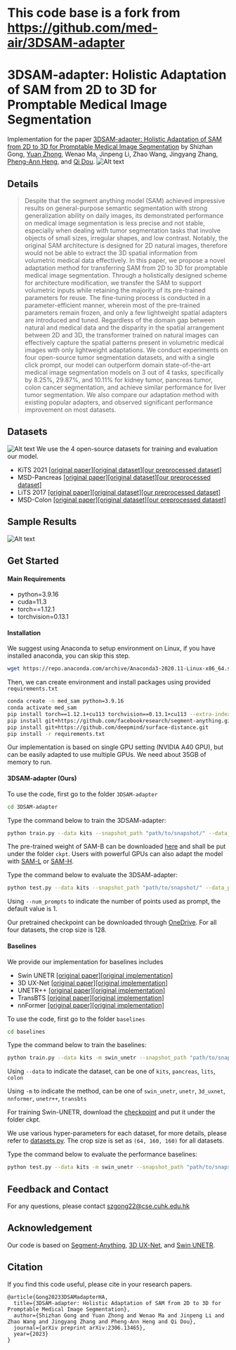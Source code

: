 # This code base is a fork from https://github.com/med-air/3DSAM-adapter


# 3DSAM-adapter: Holistic Adaptation of SAM from 2D to 3D for Promptable Medical Image Segmentation

Implementation for the paper [3DSAM-adapter: Holistic Adaptation of SAM from 2D to 3D for Promptable Medical Image Segmentation](https://arxiv.org/pdf/2306.13465.pdf)
by Shizhan Gong, [Yuan Zhong](https://yzrealm.com/), Wenao Ma, Jinpeng Li, Zhao Wang, Jingyang Zhang, [Pheng-Ann Heng](https://www.cse.cuhk.edu.hk/~pheng/), and [Qi Dou](https://www.cse.cuhk.edu.hk/~qdou/index.html).
![Alt text](asset/teaser.png?raw=true "Title")
## Details
> Despite that the segment anything model (SAM) achieved impressive results on
general-purpose semantic segmentation with strong generalization ability on daily
images, its demonstrated performance on medical image segmentation is less
precise and not stable, especially when dealing with tumor segmentation tasks that
involve objects of small sizes, irregular shapes, and low contrast. Notably, the
original SAM architecture is designed for 2D natural images, therefore would not be
able to extract the 3D spatial information from volumetric medical data effectively.
In this paper, we propose a novel adaptation method for transferring SAM from 2D
to 3D for promptable medical image segmentation. Through a holistically designed
scheme for architecture modification, we transfer the SAM to support volumetric
inputs while retaining the majority of its pre-trained parameters for reuse. The
fine-tuning process is conducted in a parameter-efficient manner, wherein most
of the pre-trained parameters remain frozen, and only a few lightweight spatial
adapters are introduced and tuned. Regardless of the domain gap between natural
and medical data and the disparity in the spatial arrangement between 2D and
3D, the transformer trained on natural images can effectively capture the spatial
patterns present in volumetric medical images with only lightweight adaptations.
We conduct experiments on four open-source tumor segmentation datasets, and
with a single click prompt, our model can outperform domain state-of-the-art
medical image segmentation models on 3 out of 4 tasks, specifically by 8.25%,
29.87%, and 10.11% for kidney tumor, pancreas tumor, colon cancer segmentation,
and achieve similar performance for liver tumor segmentation. We also compare
our adaptation method with existing popular adapters, and observed significant
performance improvement on most datasets.

## Datasets
![Alt text](asset/datasets.png?raw=true "Title")
We use the 4 open-source datasets for training and evaluation our model.
-  KiTS 2021 [[original paper]](https://www.sciencedirect.com/science/article/abs/pii/S1361841520301857)[[original dataset]](https://kits-challenge.org/kits21/)[[our preprocessed dataset]](https://mycuhk-my.sharepoint.com/:u:/g/personal/1155187960_link_cuhk_edu_hk/Ebe8F12v_JtOv2ovW3a-BjkB8LryC6BFZZwtsi0kAikphw?e=w728Ud)
- MSD-Pancreas [[original paper]](https://www.nature.com/articles/s41467-022-30695-9)[[original dataset]](http://medicaldecathlon.com/)[[our preprocessed dataset]](https://mycuhk-my.sharepoint.com/:u:/g/personal/1155187960_link_cuhk_edu_hk/EdH84TX9CJ5CiXUjIyeXEZ4B-6AK8LfLhIhlIfiVDicfVQ?e=avTPPf)
- LiTS 2017 [[original paper]](https://www.sciencedirect.com/science/article/pii/S1361841522003085)[[original dataset]](https://competitions.codalab.org/competitions/17094)[[our preprocessed dataset]](https://mycuhk-my.sharepoint.com/:u:/g/personal/1155187960_link_cuhk_edu_hk/EcqXHRupWoxNjYkmoiHQl4QBpvTS41TfJfqfO0x0xOxgow?e=ueD0i2)
- MSD-Colon [[original paper]](https://www.nature.com/articles/s41467-022-30695-9)[[original dataset]](http://medicaldecathlon.com/)[[our preprocessed dataset]](https://mycuhk-my.sharepoint.com/:u:/g/personal/1155187960_link_cuhk_edu_hk/EX0cgfQJykZCiY7QAFwp-BUBR349boTd0noDU8VxkGHiEw?e=kwp893)


## Sample Results
![Alt text](asset/result.png?raw=true "Title")

## Get Started

#### Main Requirements
- python=3.9.16
- cuda=11.3
- torch==1.12.1
- torchvision=0.13.1
#### Installation
We suggest using Anaconda to setup environment on Linux, if you have installed anaconda, you can skip this step.
```sh
wget https://repo.anaconda.com/archive/Anaconda3-2020.11-Linux-x86_64.sh && zsh Anaconda3-2020.11-Linux-x86_64.sh
```
Then, we can create environment and install packages using provided `requirements.txt`
```sh
conda create -n med_sam python=3.9.16
conda activate med_sam
pip install torch==1.12.1+cu113 torchvision==0.13.1+cu113 --extra-index-url https://download.pytorch.org/whl/cu113
pip install git+https://github.com/facebookresearch/segment-anything.git
pip install git+https://github.com/deepmind/surface-distance.git
pip install -r requirements.txt
```
Our implementation is based on single GPU setting (NVIDIA A40 GPU), but can be easily adapted to use multiple GPUs. We need about 35GB of memory to run.

#### 3DSAM-adapter (Ours)
To use the code, first go to the folder `3DSAM-adapter`
```sh
cd 3DSAM-adapter
```
Type the command below to train the 3DSAM-adapter:
```sh
python train.py --data kits --snapshot_path "path/to/snapshot/" --data_prefix "path/to/data folder/" 
```
The pre-trained weight of SAM-B can be downloaded [here](https://dl.fbaipublicfiles.com/segment_anything/sam_vit_b_01ec64.pth) 
and shall be put under the folder `ckpt`. Users with powerful GPUs can also adapt the model with [SAM-L](https://dl.fbaipublicfiles.com/segment_anything/sam_vit_l_0b3195.pth) or [SAM-H](https://dl.fbaipublicfiles.com/segment_anything/sam_vit_h_4b8939.pth).

Type the command below to evaluate the 3DSAM-adapter:
```sh
python test.py --data kits --snapshot_path "path/to/snapshot/" --data_prefix "path/to/data folder/"  --num_prompts 1
```
Using  `--num_prompts` to indicate the number of points used as prompt, the default value is 1.

Our pretrained checkpoint can be downloaded through [OneDrive](https://mycuhk-my.sharepoint.com/:f:/g/personal/1155187960_link_cuhk_edu_hk/EgSZwTonMG1Cl_PA7wTP5zgBe-DU4K5rb0woDt3i8U22SA?e=0jmfkq).
For all four datasets, the crop size  is 128.

#### Baselines

We provide our implementation for baselines includes

- Swin UNETR [[original paper]](https://arxiv.org/abs/2111.14791)[[original implementation]](https://github.com/Project-MONAI/research-contributions/tree/main/SwinUNETR)
- 3D UX-Net [[original paper]](https://arxiv.org/abs/2209.15076)[[original implementation]](https://github.com/MASILab/3DUX-Net)
- UNETR++ [[original paper]](https://arxiv.org/abs/2212.04497)[[original implementation]](https://github.com/Amshaker/unetr_plus_plus)
- TransBTS [[original paper]](https://arxiv.org/abs/2103.04430)[[original implementation]](https://github.com/Wenxuan-1119/TransBTS)
- nnFormer [[original paper]](https://arxiv.org/abs/2109.03201)[[original implementation]](https://github.com/282857341/nnFormer)

To use the code, first go to the folder `baselines`

```sh
cd baselines
```

Type the command below to train the baselines:

```sh
python train.py --data kits -m swin_unetr --snapshot_path "path/to/snapshot/" --data_prefix "path/to/data folder/"
```

Using  `--data` to indicate the dataset, can be one of `kits`, `pancreas`, `lits`, `colon`

Using `-m` to indicate the method, can be one of `swin_unetr`, `unetr`, `3d_uxnet`, `nnformer`, `unetr++`, `transbts`

For training Swin-UNETR, download the [checkpoint](https://github.com/Project-MONAI/MONAI-extra-test-data/releases/download/0.8.1/model_swinvit.pt) and put it under the folder ckpt.

We use various hyper-parameters for each dataset, for more details, please refer to [datasets.py](dataset/datasets.py). The crop size is set as `(64, 160, 160)` for all datasets.

Type the command below to evaluate the performance baselines:

```sh
python test.py --data kits -m swin_unetr --snapshot_path "path/to/snapshot/" --data_prefix "path/to/data folder/"
```

## Feedback and Contact
For any questions, please contact <a href="mailto:szgong22@cse.cuhk.edu.hk">szgong22@cse.cuhk.edu.hk</a>

## Acknowledgement
Our code is based on [Segment-Anything](https://github.com/facebookresearch/segment-anything), [3D UX-Net](https://github.com/MASILab/3DUX-Net), and [Swin UNETR](https://github.com/Project-MONAI/tutorials/blob/main/3d_segmentation/swin_unetr_btcv_segmentation_3d.ipynb).

## Citation
If you find this code useful, please cite in your research papers.
```
@article{Gong20233DSAMadapterHA,
  title={3DSAM-adapter: Holistic Adaptation of SAM from 2D to 3D for Promptable Medical Image Segmentation},
  author={Shizhan Gong and Yuan Zhong and Wenao Ma and Jinpeng Li and Zhao Wang and Jingyang Zhang and Pheng-Ann Heng and Qi Dou},
  journal={arXiv preprint arXiv:2306.13465},
  year={2023}
}
```

